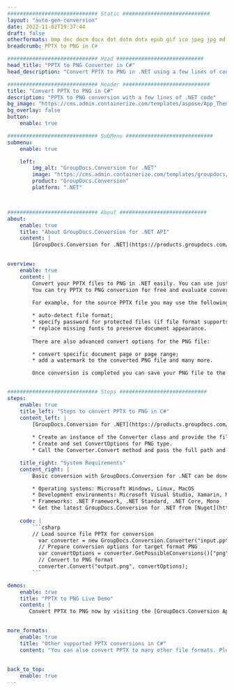 ```yaml
---
############################# Static ############################
layout: "auto-gen-conversion"
date: 2022-11-02T19:37:44
draft: false
otherformats: bmp doc docm docx dot dotm dotx epub gif ico jpeg jpg md odt ott pdf png psd rtf tex tif tiff txt xps
breadcrumb: PPTX to PNG in C#

############################# Head ############################
head_title: "PPTX to PNG Converter in C#"
head_description: "Convert PPTX to PNG in .NET using a few lines of code. Use the GroupDocs Document Conversion API to convert over 160 file formats."

############################# Header ############################
title: "Convert PPTX to PNG in C#"
description: "PPTX to PNG conversion with a few lines of .NET code"
bg_image: "https://cms.admin.containerize.com/templates/aspose/App_Themes/V3/images/bg/header1.png"
bg_overlay: false
button:
    enable: true

############################# SubMenu ############################
submenu:
    enable: true

    left:
        img_alt: "GroupDocs.Conversion for .NET"
        image: "https://cms.admin.containerize.com/templates/groupdocs/images/product-logos/90x90-noborder/groupdocs-conversion-net.png"
        product: "GroupDocs.Conversion"
        platform: ".NET"



############################# About ############################
about:
    enable: true
    title: "About GroupDocs.Conversion for .NET API"
    content: |
        [GroupDocs.Conversion for .NET](https://products.groupdocs.com/conversion/net/) can be used to convert Microsoft Word, Excel, PowerPoint, PDF, Visio and other formats. GroupDocs.Conversion is a standalone API that is suitable for back-end and internal systems where high performance is required. It does not depend on any software such as Microsoft or Open Office.
    

overview:
    enable: true
    content: |
        Convert your PPTX files to PNG in .NET easily. You can use just a couple of C# code lines in any platform of your choice like - Windows, Linux, macOS.
        You can try PPTX to PNG conversion for free and evaluate conversion results quality.  Along with simple file conversion scenarios you can try more advanced options for loading source PPTX file and for saving output PNG result. 
        
        For example, for the source PPTX file you may use the following load options:

        * auto-detect file format;
        * specify password for protected files (if file format supports it);
        * replace missing fonts to preserve document appearance.
        
        There are also advanced convert options for the PNG file:

        * convert specific document page or page range;
        * add a watermark to the converted PNG file and many more.

        Once conversion is completed you can save your PNG file to the local file path or any third-party storage like FTP, Amazon S3, Google Drive, Dropbox etc. Please note - to convert PPTX to PNG there is no need for any additional software installed - like MS Office, Open Office, Adobe Acrobat Reader etc.


############################# Steps ############################
steps:
    enable: true
    title_left: "Steps to convert PPTX to PNG in C#"
    content_left: |
        [GroupDocs.Conversion for .NET](https://products.groupdocs.com/conversion/net/) makes it easy for developers to convert a PPTX file to PNG with a few lines of code.
        
        * Create an instance of the Converter class and provide the file PPTX with the full path
        * Create and set ConvertOptions for PNG type.
        * Call the Converter.Convert method and pass the full path and format (PNG) as a parameter

    title_right: "System Requirements"
    content_right: |
        Basic conversion with GroupDocs.Conversion for .NET can be done in just a few simple steps. Our APIs are supported on all major platforms and operating systems. Before executing the code below, make sure you have the following prerequisites installed on your system.

        * Operating systems: Microsoft Windows, Linux, MacOS
        * Development environments: Microsoft Visual Studio, Xamarin, MonoDevelop
        * Frameworks: .NET Framework, .NET Standard, .NET Core, Mono
        * Get the latest GroupDocs.Conversion for .NET from [Nuget](https://www.nuget.org/packages/groupdocs.conversion)
         
    code: |
        ```csharp    
        // Load source file PPTX for conversion
          var converter = new GroupDocs.Conversion.Converter("input.pptx");
          // Prepare conversion options for target format PNG
          var convertOptions = converter.GetPossibleConversions()["png"].ConvertOptions;
          // Convert to PNG format
          converter.Convert("output.png", convertOptions);
        ```

demos:
    enable: true
    title: "PPTX to PNG Live Demo"
    content: |
       Convert PPTX to PNG now by visiting the [GroupDocs.Conversion App](https://products.groupdocs.app/conversion/family) website. Online demo has the following advantages
          

more_formats:
    enable: true
    title: "Other supported PPTX conversions in C#"
    content: "You can also convert PPTX to many other file formats. Please see the list below."
       
       
back_to_top:
    enable: true
---
```

